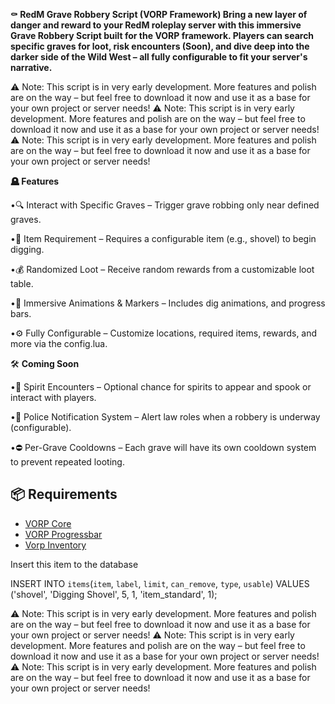**⚰️ RedM Grave Robbery Script (VORP Framework)
Bring a new layer of danger and reward to your RedM roleplay server with this immersive Grave Robbery Script built for the VORP framework. Players can search specific graves for loot, risk encounters (Soon), and dive deep into the darker side of the Wild West – all fully configurable to fit your server's narrative.**

⚠️ Note: This script is in very early development. More features and polish are on the way – but feel free to download it now and use it as a base for your own project or server needs!
⚠️ Note: This script is in very early development. More features and polish are on the way – but feel free to download it now and use it as a base for your own project or server needs!
⚠️ Note: This script is in very early development. More features and polish are on the way – but feel free to download it now and use it as a base for your own project or server needs!

**🪦 Features**

•🔍 Interact with Specific Graves – Trigger grave robbing only near defined graves.

•🧰 Item Requirement – Requires a configurable item (e.g., shovel) to begin digging.

•💰 Randomized Loot – Receive random rewards from a customizable loot table.

•🎨 Immersive Animations & Markers – Includes dig animations, and progress bars.

•⚙️ Fully Configurable – Customize locations, required items, rewards, and more via the config.lua.

🛠️ **Coming Soon**

•👻 Spirit Encounters – Optional chance for spirits to appear and spook or interact with players.

•👮 Police Notification System – Alert law roles when a robbery is underway (configurable).

•⛔ Per-Grave Cooldowns – Each grave will have its own cooldown system to prevent repeated looting.

## 📦 Requirements

- [VORP Core](https://github.com/VORPCORE/VORP-Core)
- [VORP Progressbar](https://github.com/VORPCORE/vorp_progressbar)
- [Vorp Inventory](https://github.com/VORPCORE/vorp_inventory-lua)

Insert this item to the database

INSERT INTO `items`(`item`, `label`, `limit`, `can_remove`, `type`, `usable`) VALUES ('shovel', 'Digging Shovel', 5, 1, 'item_standard', 1);

⚠️ Note: This script is in very early development. More features and polish are on the way – but feel free to download it now and use it as a base for your own project or server needs!
⚠️ Note: This script is in very early development. More features and polish are on the way – but feel free to download it now and use it as a base for your own project or server needs!
⚠️ Note: This script is in very early development. More features and polish are on the way – but feel free to download it now and use it as a base for your own project or server needs!
